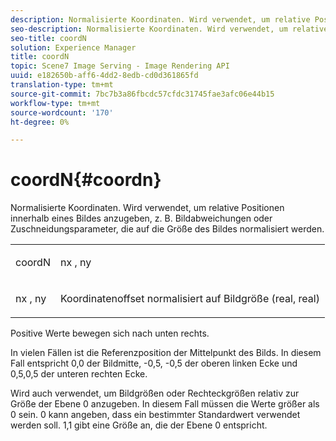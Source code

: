 ```yaml
---
description: Normalisierte Koordinaten. Wird verwendet, um relative Positionen innerhalb eines Bildes anzugeben, z. B. Bildabweichungen oder Zuschneidungsparameter, die auf die Größe des Bildes normalisiert werden.
seo-description: Normalisierte Koordinaten. Wird verwendet, um relative Positionen innerhalb eines Bildes anzugeben, z. B. Bildabweichungen oder Zuschneidungsparameter, die auf die Größe des Bildes normalisiert werden.
seo-title: coordN
solution: Experience Manager
title: coordN
topic: Scene7 Image Serving - Image Rendering API
uuid: e182650b-aff6-4dd2-8edb-cd0d361865fd
translation-type: tm+mt
source-git-commit: 7bc7b3a86fbcdc57cfdc31745fae3afc06e44b15
workflow-type: tm+mt
source-wordcount: '170'
ht-degree: 0%

---
```



# coordN{#coordn}

Normalisierte Koordinaten. Wird verwendet, um relative Positionen innerhalb eines Bildes anzugeben, z. B. Bildabweichungen oder Zuschneidungsparameter, die auf die Größe des Bildes normalisiert werden.

<table id="simpletable_EFA3111DC4B94BAF94715500DB4DD8FB"> 
 <tr class="strow"> 
  <td class="stentry"> <p><span class="codeph"> <span class="varname"> coordN</span> </span> </p> </td> 
  <td class="stentry"> <p><span class="codeph"> <span class="varname"> nx</span> </span>,  <span class="codeph"><span class="varname"> ny</span></span> </p></td> 
 </tr> 
 <tr class="strow"> 
  <td class="stentry"> <p><span class="codeph"> <span class="varname"> nx</span> </span>,  <span class="codeph"><span class="varname"> ny</span></span> </p></td> 
  <td class="stentry"> <p>Koordinatenoffset normalisiert auf Bildgröße (real, real) </p></td> 
 </tr> 
</table>

Positive Werte bewegen sich nach unten rechts.

In vielen Fällen ist die Referenzposition der Mittelpunkt des Bilds. In diesem Fall entspricht 0,0 der Bildmitte, -0,5, -0,5 der oberen linken Ecke und 0,5,0,5 der unteren rechten Ecke.

Wird auch verwendet, um Bildgrößen oder Rechteckgrößen relativ zur Größe der Ebene 0 anzugeben. In diesem Fall müssen die Werte größer als 0 sein. 0 kann angeben, dass ein bestimmter Standardwert verwendet werden soll. 1,1 gibt eine Größe an, die der Ebene 0 entspricht.
